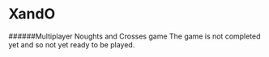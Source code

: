 # XandO
######Multiplayer Noughts and Crosses game
The game is not completed yet and so not yet ready to be played.
